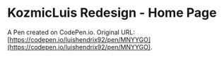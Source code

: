# KozmicLuis Redesign - Home Page

A Pen created on CodePen.io. Original URL: [https://codepen.io/luishendrix92/pen/MNYYGO](https://codepen.io/luishendrix92/pen/MNYYGO).

